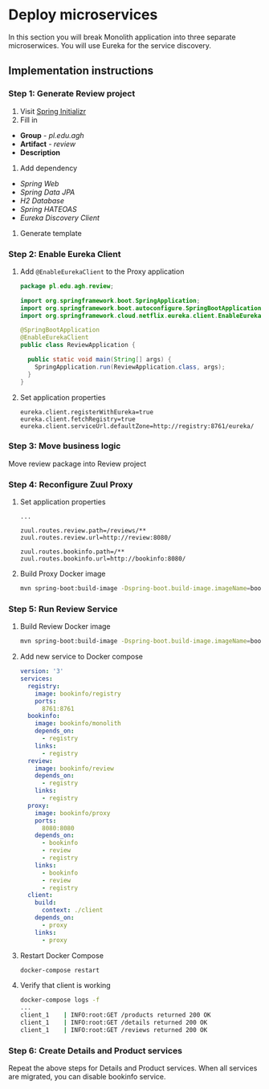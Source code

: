 # Deploy microservices

In this section you will break Monolith application into three separate
microserwices. You will use Eureka for the service discovery.

## Implementation instructions

### Step 1: Generate Review project

1. Visit [Spring Initializr][1]
1. Fill in
  - **Group** - *pl.edu.agh*
  - **Artifact** - *review*
  - **Description**
1. Add dependency
  - *Spring Web*
  - *Spring Data JPA*
  - *H2 Database*
  - *Spring HATEOAS*
  - *Eureka Discovery Client*
1. Generate template

### Step 2: Enable Eureka Client

1. Add `@EnableEurekaClient` to the Proxy application

   ```java
   package pl.edu.agh.review;

   import org.springframework.boot.SpringApplication;
   import org.springframework.boot.autoconfigure.SpringBootApplication;
   import org.springframework.cloud.netflix.eureka.client.EnableEurekaClient;

   @SpringBootApplication
   @EnableEurekaClient
   public class ReviewApplication {

     public static void main(String[] args) {
       SpringApplication.run(ReviewApplication.class, args);
     }
   }
   ```

1. Set application properties

   ```
   eureka.client.registerWithEureka=true
   eureka.client.fetchRegistry=true
   eureka.client.serviceUrl.defaultZone=http://registry:8761/eureka/
   ```

### Step 3: Move business logic

Move review package into Review project

### Step 4: Reconfigure Zuul Proxy

1. Set application properties

   <!-- TODO: verify this configuration -->

   ```
   ...

   zuul.routes.review.path=/reviews/**
   zuul.routes.review.url=http://review:8080/

   zuul.routes.bookinfo.path=/**
   zuul.routes.bookinfo.url=http://bookinfo:8080/
   ```

1. Build Proxy Docker image

   ```sh
   mvn spring-boot:build-image -Dspring-boot.build-image.imageName=bookinfo/proxy
   ```

### Step 5: Run Review Service

1. Build Review Docker image

   ```sh
   mvn spring-boot:build-image -Dspring-boot.build-image.imageName=bookinfo/review
   ```


1. Add new service to Docker compose

   <!-- TODO: Update this docker-compose when ready -->

   ```yml
   version: '3'
   services:
     registry:
       image: bookinfo/registry
       ports:
         8761:8761
     bookinfo:
       image: bookinfo/monolith
       depends_on:
         - registry
       links:
         - registry
     review:
       image: bookinfo/review
       depends_on:
         - registry
       links:
         - registry
     proxy:
       image: bookinfo/proxy
       ports:
         8080:8080
       depends_on:
         - bookinfo
         - review
         - registry
       links:
         - bookinfo
         - review
         - registry
     client:
       build:
         context: ./client
       depends_on:
         - proxy
       links:
         - proxy
   ```

1. Restart Docker Compose

   ```sh
   docker-compose restart
   ```

1. Verify that client is working

   ```sh
   docker-compose logs -f
   ...
   client_1    | INFO:root:GET /products returned 200 OK
   client_1    | INFO:root:GET /details returned 200 OK
   client_1    | INFO:root:GET /reviews returned 200 OK
   ```

### Step 6: Create Details and Product services

Repeat the above steps for Details and Product services. When all services are
migrated, you can disable bookinfo service.

[1]: https://start.spring.io/
